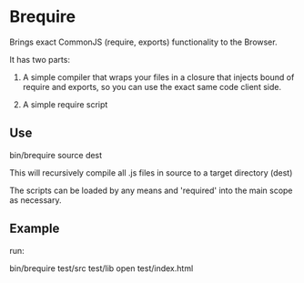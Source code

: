 Brequire
========

Brings exact CommonJS (require, exports) functionality to the Browser.

It has two parts: 

1) A simple compiler that wraps your files in a closure that injects bound of require and exports, so you can use the exact same code client side.

2) A simple require script

Use
---

bin/brequire source dest

This will recursively compile all .js files in source to a target directory (dest)

The scripts can be loaded by any means and 'required' into the main scope as necessary.

Example
-------

run:

bin/brequire test/src test/lib
open test/index.html


